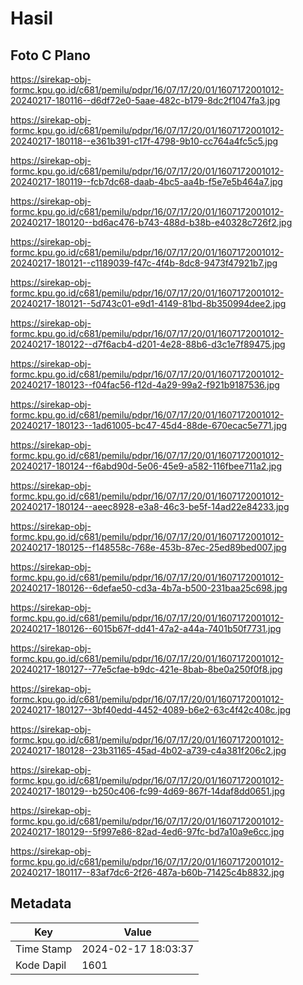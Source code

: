 # Hasil

## Foto C Plano

https://sirekap-obj-formc.kpu.go.id/c681/pemilu/pdpr/16/07/17/20/01/1607172001012-20240217-180116--d6df72e0-5aae-482c-b179-8dc2f1047fa3.jpg

https://sirekap-obj-formc.kpu.go.id/c681/pemilu/pdpr/16/07/17/20/01/1607172001012-20240217-180118--e361b391-c17f-4798-9b10-cc764a4fc5c5.jpg

https://sirekap-obj-formc.kpu.go.id/c681/pemilu/pdpr/16/07/17/20/01/1607172001012-20240217-180119--fcb7dc68-daab-4bc5-aa4b-f5e7e5b464a7.jpg

https://sirekap-obj-formc.kpu.go.id/c681/pemilu/pdpr/16/07/17/20/01/1607172001012-20240217-180120--bd6ac476-b743-488d-b38b-e40328c726f2.jpg

https://sirekap-obj-formc.kpu.go.id/c681/pemilu/pdpr/16/07/17/20/01/1607172001012-20240217-180121--c1189039-f47c-4f4b-8dc8-9473f47921b7.jpg

https://sirekap-obj-formc.kpu.go.id/c681/pemilu/pdpr/16/07/17/20/01/1607172001012-20240217-180121--5d743c01-e9d1-4149-81bd-8b350994dee2.jpg

https://sirekap-obj-formc.kpu.go.id/c681/pemilu/pdpr/16/07/17/20/01/1607172001012-20240217-180122--d7f6acb4-d201-4e28-88b6-d3c1e7f89475.jpg

https://sirekap-obj-formc.kpu.go.id/c681/pemilu/pdpr/16/07/17/20/01/1607172001012-20240217-180123--f04fac56-f12d-4a29-99a2-f921b9187536.jpg

https://sirekap-obj-formc.kpu.go.id/c681/pemilu/pdpr/16/07/17/20/01/1607172001012-20240217-180123--1ad61005-bc47-45d4-88de-670ecac5e771.jpg

https://sirekap-obj-formc.kpu.go.id/c681/pemilu/pdpr/16/07/17/20/01/1607172001012-20240217-180124--f6abd90d-5e06-45e9-a582-116fbee711a2.jpg

https://sirekap-obj-formc.kpu.go.id/c681/pemilu/pdpr/16/07/17/20/01/1607172001012-20240217-180124--aeec8928-e3a8-46c3-be5f-14ad22e84233.jpg

https://sirekap-obj-formc.kpu.go.id/c681/pemilu/pdpr/16/07/17/20/01/1607172001012-20240217-180125--f148558c-768e-453b-87ec-25ed89bed007.jpg

https://sirekap-obj-formc.kpu.go.id/c681/pemilu/pdpr/16/07/17/20/01/1607172001012-20240217-180126--6defae50-cd3a-4b7a-b500-231baa25c698.jpg

https://sirekap-obj-formc.kpu.go.id/c681/pemilu/pdpr/16/07/17/20/01/1607172001012-20240217-180126--6015b67f-dd41-47a2-a44a-7401b50f7731.jpg

https://sirekap-obj-formc.kpu.go.id/c681/pemilu/pdpr/16/07/17/20/01/1607172001012-20240217-180127--77e5cfae-b9dc-421e-8bab-8be0a250f0f8.jpg

https://sirekap-obj-formc.kpu.go.id/c681/pemilu/pdpr/16/07/17/20/01/1607172001012-20240217-180127--3bf40edd-4452-4089-b6e2-63c4f42c408c.jpg

https://sirekap-obj-formc.kpu.go.id/c681/pemilu/pdpr/16/07/17/20/01/1607172001012-20240217-180128--23b31165-45ad-4b02-a739-c4a381f206c2.jpg

https://sirekap-obj-formc.kpu.go.id/c681/pemilu/pdpr/16/07/17/20/01/1607172001012-20240217-180129--b250c406-fc99-4d69-867f-14daf8dd0651.jpg

https://sirekap-obj-formc.kpu.go.id/c681/pemilu/pdpr/16/07/17/20/01/1607172001012-20240217-180129--5f997e86-82ad-4ed6-97fc-bd7a10a9e6cc.jpg

https://sirekap-obj-formc.kpu.go.id/c681/pemilu/pdpr/16/07/17/20/01/1607172001012-20240217-180117--83af7dc6-2f26-487a-b60b-71425c4b8832.jpg


## Metadata

| Key        | Value               |
| ---------- | ------------------- |
| Time Stamp | 2024-02-17 18:03:37 |
| Kode Dapil | 1601                |



